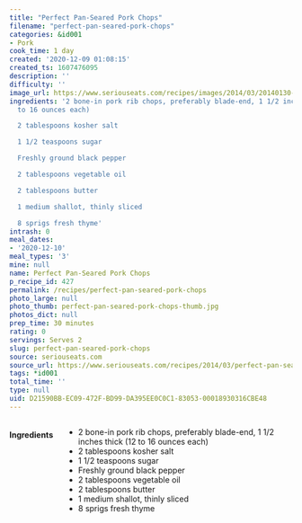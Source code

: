 ```yaml
---
title: "Perfect Pan-Seared Pork Chops"
filename: "perfect-pan-seared-pork-chops"
categories: &id001
- Pork
cook_time: 1 day
created: '2020-12-09 01:08:15'
created_ts: 1607476095
description: ''
difficulty: ''
image_url: https://www.seriouseats.com/recipes/images/2014/03/20140130-pork-chop-food-lab-28-200x150.jpg
ingredients: '2 bone-in pork rib chops, preferably blade-end, 1 1/2 inches thick (12
  to 16 ounces each)

  2 tablespoons kosher salt

  1 1/2 teaspoons sugar

  Freshly ground black pepper

  2 tablespoons vegetable oil

  2 tablespoons butter

  1 medium shallot, thinly sliced

  8 sprigs fresh thyme'
intrash: 0
meal_dates:
- '2020-12-10'
meal_types: '3'
mine: null
name: Perfect Pan-Seared Pork Chops
p_recipe_id: 427
permalink: /recipes/perfect-pan-seared-pork-chops
photo_large: null
photo_thumb: perfect-pan-seared-pork-chops-thumb.jpg
photos_dict: null
prep_time: 30 minutes
rating: 0
servings: Serves 2
slug: perfect-pan-seared-pork-chops
source: seriouseats.com
source_url: https://www.seriouseats.com/recipes/2014/03/perfect-pan-seared-pork-chop-recipe.html
tags: *id001
total_time: ''
type: null
uid: D21590BB-EC09-472F-BD99-DA395EE0C0C1-83053-00018930316CBE48
---
```

<div class="large-8 medium-7 columns" id="writeup">	</div><!-- #writeup -->
</div><!-- #row-one -->
<div class="row" id="row-two">	<div class="medium-4 small-5 columns" id="ingredients"><h4>Ingredients</h4><div class="box box-ingredients content"><ul>
<li>2 bone-in pork rib chops, preferably blade-end, 1 1/2 inches thick (12 to 16 ounces each)</li>
<li>2 tablespoons kosher salt</li>
<li>1 1/2 teaspoons sugar</li>
<li>Freshly ground black pepper</li>
<li>2 tablespoons vegetable oil</li>
<li>2 tablespoons butter</li>
<li>1 medium shallot, thinly sliced</li>
<li>8 sprigs fresh thyme</li>
</ul>
</div>	</div>	<div class="medium-6 small-7 columns" id="directions">	</div>